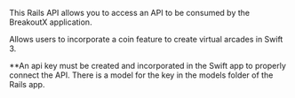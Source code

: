 This Rails API allows you to access an API to be consumed by the BreakoutX application.

Allows users to incorporate a coin feature to create virtual arcades in Swift 3.

**An api key must be created and incorporated in the Swift app to properly connect the API. There is a model for the key in the models folder of the Rails app.
